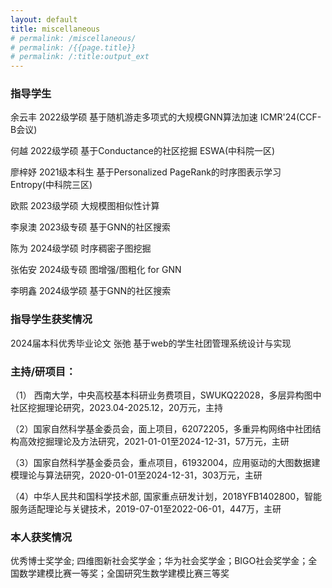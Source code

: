 ```yaml
---
layout: default
title: miscellaneous
# permalink: /miscellaneous/
# permalink: /{{page.title}}
# permalink: /:title:output_ext
---
```


### 指导学生

余云丰   2022级学硕   基于随机游走多项式的大规模GNN算法加速  ICMR'24(CCF-B会议)

何越     2022级学硕   基于Conductance的社区挖掘  ESWA(中科院一区)

廖梓妤   2021级本科生   基于Personalized PageRank的时序图表示学习  Entropy(中科院三区)

欧熙     2023级学硕   大规模图相似性计算

李泉澳   2023级专硕    基于GNN的社区搜索

陈为     2024级学硕    时序稠密子图挖掘

张佑安   2024级专硕    图增强/图粗化 for GNN

李明鑫   2024级学硕    基于GNN的社区搜索



### 指导学生获奖情况

2024届本科优秀毕业论文   张弛   基于web的学生社团管理系统设计与实现  



### 主持/研项目：

（1） 西南大学，中央高校基本科研业务费项目，SWUKQ22028，多层异构图中社区挖掘理论研究，2023.04-2025.12，20万元，主持

（2）国家自然科学基金委员会，面上项目，62072205，多重异构网络中社团结构高效挖掘理论及方法研究，2021-01-01至2024-12-31，57万元，主研

（3）国家自然科学基金委员会，重点项目，61932004，应用驱动的大图数据建模理论与算法研究，2020-01-01至2024-12-31，303万元，主研

（4）中华人民共和国科学技术部, 国家重点研发计划，2018YFB1402800，智能服务适配理论与关键技术，2019-07-01至2022-06-01，447万，主研





### 本人获奖情况

优秀博士奖学金; 四维图新社会奖学金；华为社会奖学金；BIGO社会奖学金；全国数学建模比赛一等奖；全国研究生数学建模比赛三等奖


